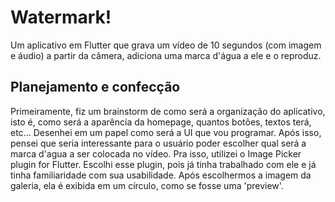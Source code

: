 # Watermark!
Um aplicativo em Flutter que grava um vídeo de 10 segundos (com imagem e áudio) a partir da câmera, adiciona uma marca d'água a ele e o reproduz.

## Planejamento e confecção
Primeiramente, fiz um brainstorm de como será a organização do aplicativo, isto é, como será a aparência da homepage, quantos botões, textos terá, etc... Desenhei em um papel como será a UI que vou programar.
Após isso, pensei que seria interessante para o usuário poder escolher qual será a marca d'agua a ser colocada no vídeo. Pra isso, utilizei o Image Picker plugin for Flutter. Escolhi esse plugin, pois já tinha trabalhado 
com ele e já tinha familiaridade com sua usabilidade. Após escolhermos a imagem da galeria, ela é exibida em um círculo, como se fosse uma 'preview'.

